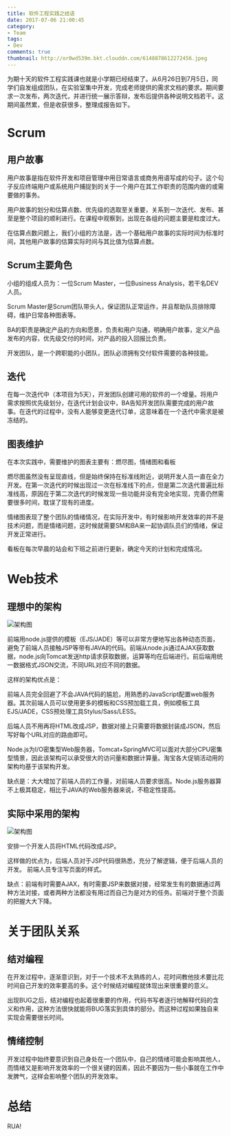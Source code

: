 ```yaml
---
title: 软件工程实践之结语
date: 2017-07-06 21:00:45
category:
- Team
tags: 
- Dev
comments: true
thumbnail: http://or0wd539m.bkt.clouddn.com/6148878612272456.jpeg
---
```

为期十天的软件工程实践课也就是小学期已经结束了。从6月26日到7月5日，同学们自发组成团队，在实验室集中开发，完成老师提供的需求文档的要求。期间要求一次发布，两次迭代，并进行统一展示答辩，发布后提供各种说明文档若干。这期间虽然累，但是收获很多，整理成报告如下。

# Scrum

## 用户故事

用户故事是指在软件开发和项目管理中用日常语言或商务用语写成的句子。这个句子反应终端用户或系统用户捕捉到的关于一个用户在其工作职责的范围内做的或需要做的事务。

用户故事的划分和估算点数、优先级的选取至关重要，关系到一次迭代、发布、甚至是整个项目的顺利进行。在课程中观察到，出现在各组的问题主要是粒度过大。

在估算点数问题上，我们小组的方法是，选一个基础用户故事的实际时间为标准时间，其他用户故事的估算实际时间与其比值为估算点数。

## Scrum主要角色

小组的组成人员为：一位Scrum Master，一位Business Analysis，若干名DEV人员。

Scrum Master是Scrum团队带头人，保证团队正常运作，并且帮助队员排除障碍，维护日常各种图表等。

BA的职责是确定产品的方向和愿景，负责和用户沟通，明确用户故事，定义产品发布的内容，优先级交付的时间，对产品的投入回报比负责。

开发团队，是一个跨职能的小团队，团队必须拥有交付软件需要的各种技能。

## 迭代

在每一次迭代中（本项目为5天），开发团队创建可用的软件的一个增量。将用户需求按照优先级划分，在迭代计划会议中，BA告知开发团队需要完成的用户故事。在迭代的过程中，没有人能够变更迭代订单，这意味着在一个迭代中需求是被冻结的。

## 图表维护

在本次实践中，需要维护的图表主要有：燃尽图，情绪图和看板

燃尽图虽然没有呈现直线，但是始终保持在标准线附近，说明开发人员一直在全力开发。在第一次迭代的时候出现过一次在标准线下的点，但是第二次迭代普遍比标准线高，原因在于第二次迭代的时候发现一些功能并没有完全地实现，完善仍然需要很多时间，耽误了现有的进度。

情绪图表现了整个团队的情绪情况，在实际开发中，有时候影响开发效率的并不是技术问题，而是情绪问题，这时候就需要SM和BA来一起协调队员们的情绪，保证开发正常进行。

看板在每次早晨的站会和下班之前进行更新，确定今天的计划和完成情况。

# Web技术

## 理想中的架构

![架构图](http://or0wd539m.bkt.clouddn.com/%E5%B1%8F%E5%B9%95%E5%BF%AB%E7%85%A7%202017-07-06%2021.07.32.png)

前端用node.js提供的模板（EJS/JADE）等可以非常方便地写出各种动态页面，避免了前端人员接触JSP等带有JAVA的代码。前端从node.js通过AJAX获取数据，node.js向Tomcat发送http请求获取数据，运算等均在后端进行。前后端用统一数据格式JSON交流，不同URL对应不同的数据。

这样的架构优点是：

前端人员完全回避了不会JAVA代码的尴尬，用熟悉的JavaScript配置web服务器。其次前端人员可以使用更多的模板和CSS预加载工具，例如模板工具EJS/JADE，CSS预处理工具Stylus/Sass/LESS。

后端人员不用再将HTML改成JSP，数据对接上只需要将数据封装成JSON，然后写好每个URL对应的路由即可。

Node.js为I/O密集型Web服务器，Tomcat+SpringMVC可以面对大部分CPU密集型情景，因此该架构可以承受很大的访问量和数据计算量。淘宝各大促销活动用的架构均基于该架构开发。

缺点是：大大增加了前端人员的工作量，对前端人员要求很高。Node.js服务器算不上极其稳定，相比于JAVA的Web服务器来说，不稳定性提高。

## 实际中采用的架构

![架构图](http://or0wd539m.bkt.clouddn.com/%E5%B1%8F%E5%B9%95%E5%BF%AB%E7%85%A7%202017-07-06%2021.07.49.png)

安排一个开发人员将HTML代码改成JSP。

这样做的优点为，后端人员对于JSP代码很熟悉，充分了解逻辑，便于后端人员的开发。
前端人员专注写页面的样式。

缺点：前端有时需要AJAX，有时需要JSP来数据对接，经常发生有的数据通过两种方法对接，或者两种方法都没有用过而自己为是对方的任务。前端对于整个页面的把握大大下降。

# 关于团队关系

## 结对编程

在开发过程中，逐渐意识到，对于一个技术不太熟练的人，花时间教他技术要比花时间自己开发的效率要高的多。这个时候结对编程就体现出来很重要的意义。

出现BUG之后，结对编程也起着很重要的作用，代码书写者逐行地解释代码的含义和作用，这种方法很快就能将BUG落实到具体的部分。而这种过程如果独自来实现会需要很长时间。

## 情绪控制

开发过程中始终要意识到自己身处在一个团队中，自己的情绪可能会影响其他人，而情绪又是影响开发效率的一个很关键的因素，因此不要因为一些小事就在工作中发脾气，这样会影响整个团队的开发效率。

# 总结

RUA!